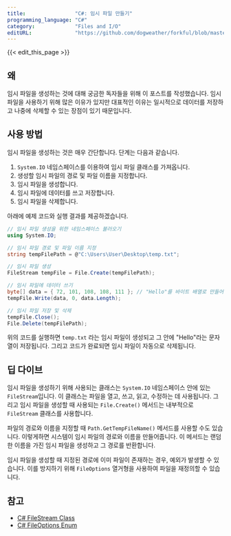 ```yaml
---
title:                "C#: 임시 파일 만들기"
programming_language: "C#"
category:             "Files and I/O"
editURL:              "https://github.com/dogweather/forkful/blob/master/content/ko/c-sharp/creating-a-temporary-file.md"
---
```


{{< edit_this_page >}}

## 왜

임시 파일을 생성하는 것에 대해 궁금한 독자들을 위해 이 포스트를 작성했습니다. 임시 파일을 사용하기 위해 많은 이유가 있지만 대표적인 이유는 일시적으로 데이터를 저장하고 나중에 삭제할 수 있는 장점이 있기 때문입니다.

## 사용 방법

임시 파일을 생성하는 것은 매우 간단합니다. 단계는 다음과 같습니다.

1. ```System.IO``` 네임스페이스를 이용하여 임시 파일 클래스를 가져옵니다.
2. 생성할 임시 파일의 경로 및 파일 이름을 지정합니다.
3. 임시 파일을 생성합니다.
4. 임시 파일에 데이터를 쓰고 저장합니다.
5. 임시 파일을 삭제합니다.

아래에 예제 코드와 실행 결과를 제공하겠습니다.

```C#
// 임시 파일 생성을 위한 네임스페이스 불러오기
using System.IO;

// 임시 파일 경로 및 파일 이름 지정
string tempFilePath = @"C:\Users\User\Desktop\temp.txt";

// 임시 파일 생성
FileStream tempFile = File.Create(tempFilePath);

// 임시 파일에 데이터 쓰기
byte[] data = { 72, 101, 108, 108, 111 }; // "Hello"를 바이트 배열로 만들어줍니다.
tempFile.Write(data, 0, data.Length);

// 임시 파일 저장 및 삭제
tempFile.Close();
File.Delete(tempFilePath);
```

위의 코드를 실행하면 ```temp.txt``` 라는 임시 파일이 생성되고 그 안에 "Hello"라는 문자열이 저장됩니다. 그리고 코드가 완료되면 임시 파일이 자동으로 삭제됩니다.

## 딥 다이브

임시 파일을 생성하기 위해 사용되는 클래스는 ```System.IO``` 네임스페이스 안에 있는 ```FileStream```입니다. 이 클래스는 파일을 열고, 쓰고, 읽고, 수정하는 데 사용됩니다. 그리고 임시 파일을 생성할 때 사용되는 ```File.Create()``` 메서드는 내부적으로 ```FileStream``` 클래스를 사용합니다.

파일의 경로와 이름을 지정할 때 ```Path.GetTempFileName()``` 메서드를 사용할 수도 있습니다. 이렇게하면 시스템이 임시 파일의 경로와 이름을 만들어줍니다. 이 메서드는 랜덤한 이름을 가진 임시 파일을 생성하고 그 경로를 반환합니다.

임시 파일을 생성할 때 지정된 경로에 이미 파일이 존재하는 경우, 예외가 발생할 수 있습니다. 이를 방지하기 위해 ```FileOptions``` 열거형을 사용하여 파일을 재정의할 수 있습니다.

## 참고

- [C# FileStream Class](https://docs.microsoft.com/en-us/dotnet/api/system.io.filestream?view=net-5.0)
- [C# FileOptions Enum](https://docs.microsoft.com/en-us/dotnet/api/system.io.fileoptions?view=net-5.0)
